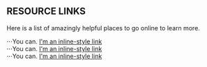 ## RESOURCE LINKS
Here is a list of amazingly helpful places to go online to learn more.

⋅⋅⋅You can. [I'm an inline-style link](https://www.google.com) <br />
⋅⋅⋅You can. [I'm an inline-style link](https://www.google.com) <br />
⋅⋅⋅You can. [I'm an inline-style link](https://www.google.com) <br />
